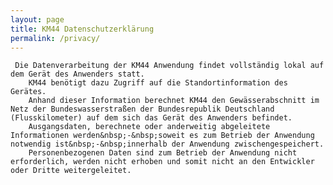 ```yaml
---
layout: page
title: KM44 Datenschutzerklärung
permalink: /privacy/
---
```

     Die Datenverarbeitung der KM44 Anwendung findet vollständig lokal auf dem Gerät des Anwenders statt.
        KM44 benötigt dazu Zugriff auf die Standortinformation des Gerätes.
        Anhand dieser Information berechnet KM44 den Gewässerabschnitt im Netz der Bundeswasserstraßen der Bundesrepublik Deutschland (Flusskilometer) auf dem sich das Gerät des Anwenders befindet.
        Ausgangsdaten, berechnete oder anderweitig abgeleitete Informationen werden&nbsp;-&nbsp;soweit es zum Betrieb der Anwendung notwendig ist&nbsp;-&nbsp;innerhalb der Anwendung zwischengespeichert.
        Personenbezogenen Daten sind zum Betrieb der Anwendung nicht erforderlich, werden nicht erhoben und somit nicht an den Entwickler oder Dritte weitergeleitet.